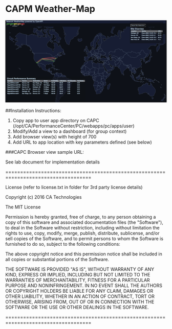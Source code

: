 # CAPM Weather-Map


![](./screenShot.jpg?raw=true "Example Screenshot")

##Installation Instructions:

1. Copy app to user app directory on CAPC (/opt/CA/PerformanceCenter/PC/webapps/pc/apps/user)
2. Modify/Add a view to a dashboard (for group context)
3. Add browser view(s) with height of 700
4. Add URL to app location with key parameters defined (see below)

###CAPC Browser view sample URL:

See lab document for implementation details


===================================================================================

License (refer to license.txt in folder for 3rd party license details)

Copyright (c) 2016 CA Technologies
 
The MIT License

Permission is hereby granted, free of charge, to any person obtaining a copy of this software and associated documentation files (the "Software"), to deal in the Software without restriction, including without limitation the rights to use, copy, modify, merge, publish, distribute, sublicense, and/or sell copies of the Software, and to permit persons to whom the Software is furnished to do so, subject to the following conditions:
 
The above copyright notice and this permission notice shall be included in all copies or substantial portions of the Software.
 
THE SOFTWARE IS PROVIDED "AS IS", WITHOUT WARRANTY OF ANY KIND, EXPRESS OR
IMPLIED, INCLUDING BUT NOT LIMITED TO THE WARRANTIES OF MERCHANTABILITY,
FITNESS FOR A PARTICULAR PURPOSE AND NONINFRINGEMENT. IN NO EVENT SHALL THE
AUTHORS OR COPYRIGHT HOLDERS BE LIABLE FOR ANY CLAIM, DAMAGES OR OTHER
LIABILITY, WHETHER IN AN ACTION OF CONTRACT, TORT OR OTHERWISE, ARISING FROM,
OUT OF OR IN CONNECTION WITH THE SOFTWARE OR THE USE OR OTHER DEALINGS IN
THE SOFTWARE.

===================================================================================

